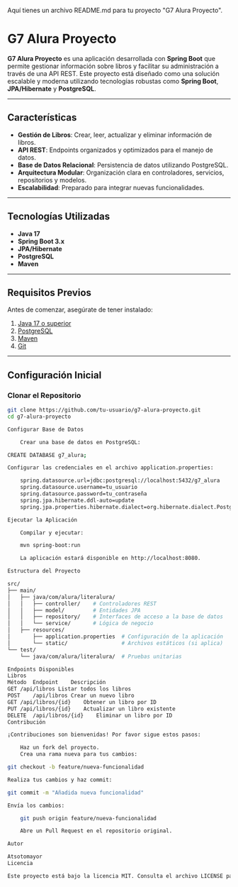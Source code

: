 Aquí tienes un archivo README.md para tu proyecto "G7 Alura Proyecto".

# G7 Alura Proyecto

**G7 Alura Proyecto** es una aplicación desarrollada con **Spring Boot** que permite gestionar información sobre libros y facilitar su administración a través de una API REST. Este proyecto está diseñado como una solución escalable y moderna utilizando tecnologías robustas como **Spring Boot**, **JPA/Hibernate** y **PostgreSQL**.

---

## Características

- **Gestión de Libros**: Crear, leer, actualizar y eliminar información de libros.
- **API REST**: Endpoints organizados y optimizados para el manejo de datos.
- **Base de Datos Relacional**: Persistencia de datos utilizando PostgreSQL.
- **Arquitectura Modular**: Organización clara en controladores, servicios, repositorios y modelos.
- **Escalabilidad**: Preparado para integrar nuevas funcionalidades.

---

## Tecnologías Utilizadas

- **Java 17**
- **Spring Boot 3.x**
- **JPA/Hibernate**
- **PostgreSQL**
- **Maven**

---

## Requisitos Previos

Antes de comenzar, asegúrate de tener instalado:

1. [Java 17 o superior](https://www.oracle.com/java/technologies/javase-downloads.html)
2. [PostgreSQL](https://www.postgresql.org/download/)
3. [Maven](https://maven.apache.org/download.cgi)
4. [Git](https://git-scm.com/)

---

## Configuración Inicial

### Clonar el Repositorio

```bash
git clone https://github.com/tu-usuario/g7-alura-proyecto.git
cd g7-alura-proyecto

Configurar Base de Datos

    Crear una base de datos en PostgreSQL:

CREATE DATABASE g7_alura;

Configurar las credenciales en el archivo application.properties:

    spring.datasource.url=jdbc:postgresql://localhost:5432/g7_alura
    spring.datasource.username=tu_usuario
    spring.datasource.password=tu_contraseña
    spring.jpa.hibernate.ddl-auto=update
    spring.jpa.properties.hibernate.dialect=org.hibernate.dialect.PostgreSQLDialect

Ejecutar la Aplicación

    Compilar y ejecutar:

    mvn spring-boot:run

    La aplicación estará disponible en http://localhost:8080.

Estructura del Proyecto

src/
├── main/
│   ├── java/com/alura/literalura/
│   │   ├── controller/    # Controladores REST
│   │   ├── model/         # Entidades JPA
│   │   ├── repository/    # Interfaces de acceso a la base de datos
│   │   └── service/       # Lógica de negocio
│   ├── resources/
│       ├── application.properties  # Configuración de la aplicación
│       └── static/                 # Archivos estáticos (si aplica)
└── test/
    └── java/com/alura/literalura/  # Pruebas unitarias

Endpoints Disponibles
Libros
Método	Endpoint	Descripción
GET	/api/libros	Listar todos los libros
POST	/api/libros	Crear un nuevo libro
GET	/api/libros/{id}	Obtener un libro por ID
PUT	/api/libros/{id}	Actualizar un libro existente
DELETE	/api/libros/{id}	Eliminar un libro por ID
Contribución

¡Contribuciones son bienvenidas! Por favor sigue estos pasos:

    Haz un fork del proyecto.
    Crea una rama nueva para tus cambios:

git checkout -b feature/nueva-funcionalidad

Realiza tus cambios y haz commit:

git commit -m "Añadida nueva funcionalidad"

Envía los cambios:

    git push origin feature/nueva-funcionalidad

    Abre un Pull Request en el repositorio original.

Autor

Atsotomayor
Licencia

Este proyecto está bajo la licencia MIT. Consulta el archivo LICENSE para más detalles.


